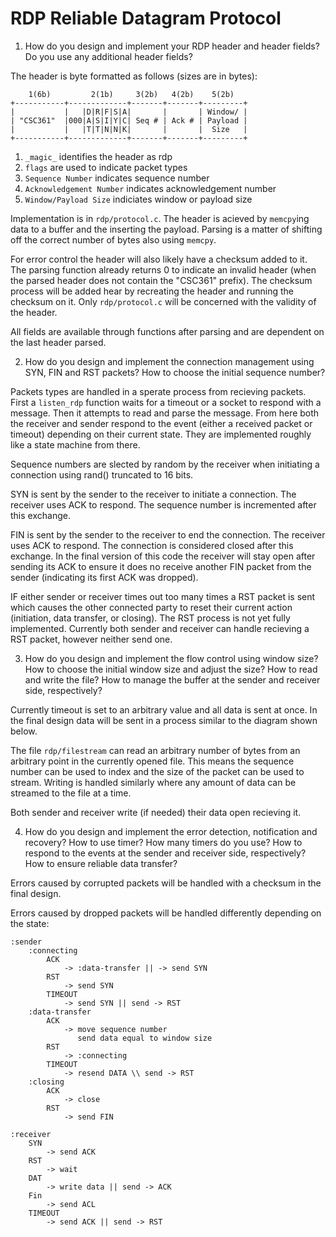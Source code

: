 # RDP Reliable Datagram Protocol

1. How do you design and implement your RDP header and header fields?
Do you use any additional header fields?

The header is byte formatted as follows (sizes are in bytes):

```
    1(6b)         2(1b)     3(2b)   4(2b)    5(2b)
+-----------+-------------+-------+-------+---------+
|           |   |D|R|F|S|A|       |       | Window/ |
| "CSC361"  |000|A|S|I|Y|C| Seq # | Ack # | Payload |
|           |   |T|T|N|N|K|       |       |  Size   |
+-----------+-------------+-------+-------+---------+
```

1. `_magic_` identifies the header as rdp
2. `flags` are used to indicate packet types
3. `Sequence Number` indicates sequence number
4. `Acknowledgement Number` indicates acknowledgement number
5. `Window/Payload Size` indiciates window or payload size

Implementation is in `rdp/protocol.c`. The header is
acieved by `memcpy`ing data to a buffer and the inserting
the payload. Parsing is a matter of shifting off the
correct number of bytes also using `memcpy`.

For error control the header will also likely have a checksum added
to it. The parsing function already returns 0 to indicate an invalid header
(when the parsed header does not contain the "CSC361" prefix). The checksum
process will be added hear by recreating the header and running the checksum
on it. Only `rdp/protocol.c` will be concerned with the validity of the
header.

All fields are available through functions after parsing and are dependent
on the last header parsed.

2. How do you design and implement the connection management using SYN,
FIN and RST packets? How to choose the initial sequence number?

Packets types are handled in a sperate process from recieving packets. First
a `listen_rdp` function waits for a timeout or a socket to respond with a
message. Then it attempts to read and parse the message. From here both
the receiver and sender respond to the event (either a received packet or timeout)
depending on their current state. They are implemented roughly like a state
machine from there.

Sequence numbers are slected by random by the receiver when initiating a
connection using rand() truncated to 16 bits.

SYN is sent by the sender to the receiver to initiate a
connection. The receiver uses ACK to respond. The sequence number is incremented
after this exchange.

FIN is sent by the sender to the receiver to end the
connection. The receiver uses ACK to respond. The connection is considered
closed after this exchange. In the final version of this code the receiver
will stay open after sending its ACK to ensure it does no receive another FIN
packet from the sender (indicating its first ACK was dropped).

IF either sender or receiver times out too many times
a RST packet is sent which causes the other connected
party to reset their current action (initiation, data
transfer, or closing). The RST process is not yet fully implemented. Currently
both sender and receiver can handle recieving a RST packet, however neither
send one.

3. How do you design and implement the flow control using window size?
How to choose the initial window size and adjust the size?
How to read and write the file?
How to manage the buffer at the sender and receiver side, respectively?

Currently timeout is set to an arbitrary value and all data is sent at once. In
the final design data will be sent in a process similar to the diagram shown
below.

The file `rdp/filestream` can read an arbitrary number of bytes from an arbitrary
point in the currently opened file. This means the sequence number can be used
to index and the size of the packet can be used to stream. Writing is handled
similarly where any amount of data can be streamed to the file at a time.

Both sender and receiver write (if needed) their data open recieving it.

4. How do you design and implement the error detection, notification and
recovery? How to use timer? How many timers do you use? How to respond to
the events at the sender and receiver side, respectively? How to ensure
reliable data transfer?

Errors caused by corrupted packets will be handled with a checksum in
the final design.

Errors caused by dropped packets will be handled differently depending on the
state:
```
:sender
    :connecting
        ACK
            -> :data-transfer || -> send SYN
        RST
            -> send SYN
        TIMEOUT
            -> send SYN || send -> RST
    :data-transfer
        ACK
            -> move sequence number
               send data equal to window size
        RST
            -> :connecting
        TIMEOUT
            -> resend DATA \\ send -> RST
    :closing
        ACK
            -> close
        RST
            -> send FIN

:receiver
    SYN
        -> send ACK
    RST
        -> wait
    DAT
        -> write data || send -> ACK
    Fin
        -> send ACL
    TIMEOUT
        -> send ACK || send -> RST
```

